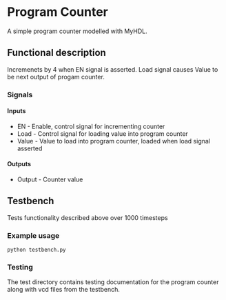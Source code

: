 # Program Counter

A simple program counter modelled with MyHDL.

## Functional description

Incremenets by 4 when EN signal is asserted. Load signal causes Value to be next output of progam counter.

### Signals

#### Inputs

* EN - Enable, control signal for incrementing counter
* Load - Control signal for loading value into program counter
* Value - Value to load into program counter, loaded when load signal asserted

#### Outputs

* Output - Counter value 

## Testbench

Tests functionality described above over 1000 timesteps

### Example usage

    python testbench.py

### Testing

The test directory contains testing documentation for the program counter along with vcd files from the testbench.